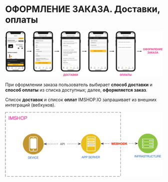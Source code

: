 # ОФОРМЛЕНИЕ ЗАКАЗА. Доставки, оплаты

![](../../.gitbook/assets/oformlenie-zakaza%20%281%29.png)

При оформлении заказа пользователь выбирает **способ доставки** и **способ оплаты** из списка доступных; далее, **оформляется заказ**.

Список **доставок** и список **оплат** IMSHOP.IO запрашивает из внешних интеграций \(вебхуков\).

![](../../.gitbook/assets/unknown%20%282%29.png)

